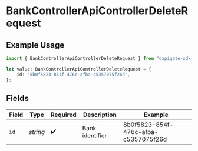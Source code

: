 # BankControllerApiControllerDeleteRequest

## Example Usage

```typescript
import { BankControllerApiControllerDeleteRequest } from "dapigate-sdk-node/models/operations";

let value: BankControllerApiControllerDeleteRequest = {
	id: "8b0f5823-854f-476c-afba-c5357075f26d",
};
```

## Fields

| Field | Type     | Required           | Description     | Example                              |
| ----- | -------- | ------------------ | --------------- | ------------------------------------ |
| `id`  | _string_ | :heavy_check_mark: | Bank identifier | 8b0f5823-854f-476c-afba-c5357075f26d |
